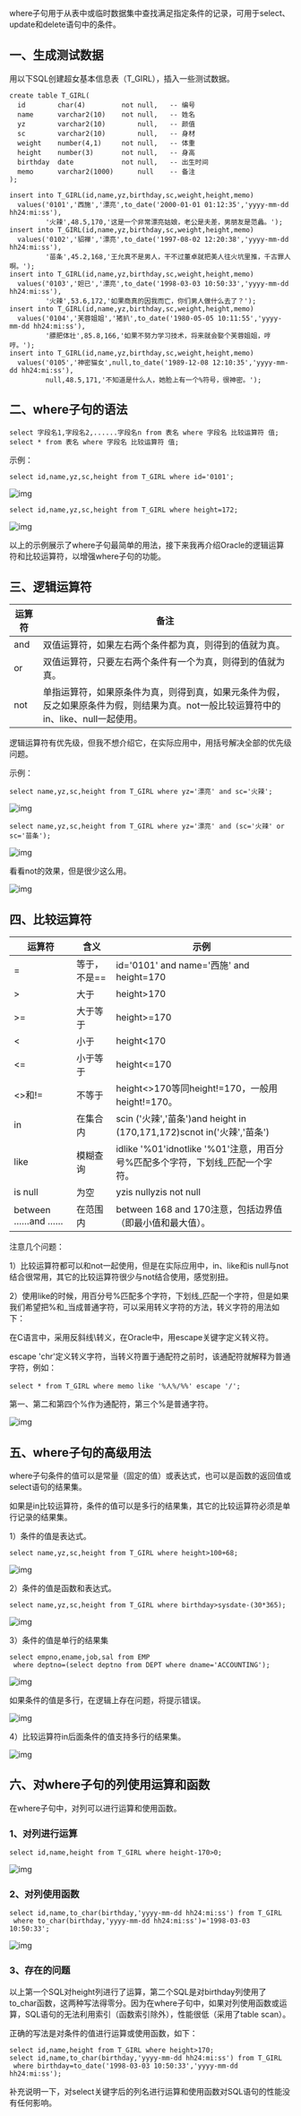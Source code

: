 where子句用于从表中或临时数据集中查找满足指定条件的记录，可用于select、update和delete语句中的条件。

## 一、生成测试数据

用以下SQL创建超女基本信息表（T_GIRL），插入一些测试数据。

```mysql
create table T_GIRL(  
  id        char(4)         not null,   -- 编号
  name      varchar2(10)    not null,   -- 姓名
  yz        varchar2(10)        null,   -- 颜值
  sc        varchar2(10)        null,   -- 身材
  weight    number(4,1)     not null,   -- 体重
  height    number(3)       not null,   -- 身高
  birthday  date            not null,   -- 出生时间
  memo      varchar2(1000)      null    -- 备注
);
```


```mysql
insert into T_GIRL(id,name,yz,birthday,sc,weight,height,memo)
  values('0101','西施','漂亮',to_date('2000-01-01 01:12:35','yyyy-mm-dd hh24:mi:ss'),
         '火辣',48.5,170,'这是一个非常漂亮姑娘，老公是夫差，男朋友是范蠡。');
insert into T_GIRL(id,name,yz,birthday,sc,weight,height,memo)
  values('0102','貂禅','漂亮',to_date('1997-08-02 12:20:38','yyyy-mm-dd hh24:mi:ss'),
         '苗条',45.2,168,'王允真不是男人，干不过董卓就把美人往火坑里推，千古罪人啊。');
insert into T_GIRL(id,name,yz,birthday,sc,weight,height,memo)
  values('0103','妲已','漂亮',to_date('1998-03-03 10:50:33','yyyy-mm-dd hh24:mi:ss'),
         '火辣',53.6,172,'如果商真的因我而亡，你们男人做什么去了？');
insert into T_GIRL(id,name,yz,birthday,sc,weight,height,memo)
  values('0104','芙蓉姐姐','猪扒',to_date('1980-05-05 10:11:55','yyyy-mm-dd hh24:mi:ss'),
         '膘肥体壮',85.8,166,'如果不努力学习技术，将来就会娶个芙蓉姐姐，哼哼。');
insert into T_GIRL(id,name,yz,birthday,sc,weight,height,memo)
  values('0105','神密猫女',null,to_date('1989-12-08 12:10:35','yyyy-mm-dd hh24:mi:ss'),
         null,48.5,171,'不知道是什么人，她脸上有一个%符号，很神密。');
```


## 二、where子句的语法

```mysql
select 字段名1,字段名2,......字段名n from 表名 where 字段名 比较运算符 值;
select * from 表名 where 字段名 比较运算符 值;
```

示例：

`select id,name,yz,sc,height from T_GIRL where id='0101';`

![img](./image/7.1.png)

`select id,name,yz,sc,height from T_GIRL where height=172;`

![img](./image/7.2.png)

以上的示例展示了where子句最简单的用法，接下来我再介绍Oracle的逻辑运算符和比较运算符，以增强where子句的功能。

## 三、逻辑运算符

| 运算符 | 备注                                                                                                                                |
| ------ | ----------------------------------------------------------------------------------------------------------------------------------- |
| and    | 双值运算符，如果左右两个条件都为真，则得到的值就为真。                                                                              |
| or     | 双值运算符，只要左右两个条件有一个为真，则得到的值就为真。                                                                          |
| not    | 单指运算符，如果原条件为真，则得到真，如果元条件为假，反之如果原条件为假，则结果为真。not一般比较运算符中的in、like、null一起使用。 |

逻辑运算符有优先级，但我不想介绍它，在实际应用中，用括号解决全部的优先级问题。

示例：

`select name,yz,sc,height from T_GIRL where yz='漂亮' and sc='火辣';`

![img](./image/7.3.png)

`select name,yz,sc,height from T_GIRL where yz='漂亮' and (sc='火辣' or sc='苗条');`

![img](./image/7.4.png)

看看not的效果，但是很少这么用。

![img](./image/7.5.png)

## 四、比较运算符

| 运算符               | 含义         | 示例                                                                          |
| -------------------- | ------------ | ----------------------------------------------------------------------------- |
| =                    | 等于，不是== | id='0101' and name='西施' and height=170                                      |
| >                    | 大于         | height>170                                                                    |
| >=                   | 大于等于     | height>=170                                                                   |
| <                    | 小于         | height<170                                                                    |
| <=                   | 小于等于     | height<=170                                                                   |
| <>和!=               | 不等于       | height<>170等同height!=170，一般用height!=170。                               |
| in                   | 在集合内     | scin ('火辣','苗条')and height in (170,171,172)scnot in('火辣','苗条')        |
| like                 | 模糊查询     | idlike '%01'idnotlike '%01'注意，用百分号%匹配多个字符，下划线_匹配一个字符。 |
| is null              | 为空         | yzis nullyzis not null                                                        |
| between ……and …… | 在范围内     | between 168 and 170注意，包括边界值（即最小值和最大值）。                     |

注意几个问题：

1）比较运算符都可以和not一起使用，但是在实际应用中，in、like和is null与not结合很常用，其它的比较运算符很少与not结合使用，感觉别扭。

2）使用like的时候，用百分号%匹配多个字符，下划线_匹配一个字符，但是如果我们希望把%和_当成普通字符，可以采用转义字符的方法，转义字符的用法如下：

在C语言中，采用反斜线\转义，在Oracle中，用escape关键字定义转义符。

escape 'chr'定义转义字符，当转义符置于通配符之前时，该通配符就解释为普通字符，例如：

`select * from T_GIRL where memo like '%人%/%%' escape '/';`

第一、第二和第四个%作为通配符，第三个%是普通字符。

![img](./image/7.6.png)

## 五、where子句的高级用法

where子句条件的值可以是常量（固定的值）或表达式，也可以是函数的返回值或select语句的结果集。

如果是in比较运算符，条件的值可以是多行的结果集，其它的比较运算符必须是单行记录的结果集。

1）条件的值是表达式。

`select name,yz,sc,height from T_GIRL where height>100+68;`

![img](./image/7.7.png)

2）条件的值是函数和表达式。

`select name,yz,sc,height from T_GIRL where birthday>sysdate-(30*365);`

![img](./image/7.8.png)

3）条件的值是单行的结果集

```mysql
select empno,ename,job,sal from EMP
 where deptno=(select deptno from DEPT where dname='ACCOUNTING');
```

![img](./image/7.9.png)

如果条件的值是多行，在逻辑上存在问题，将提示错误。

![img](./image/7.10.png)

4）比较运算符in后面条件的值支持多行的结果集。

![img](./image/7.11.png)

## 六、对where子句的列使用运算和函数

在where子句中，对列可以进行运算和使用函数。

### 1、对列进行运算

`select id,name,height from T_GIRL where height-170>0;`

![img](./image/7.12.png)

### 2、对列使用函数

```mysql
select id,name,to_char(birthday,'yyyy-mm-dd hh24:mi:ss') from T_GIRL
 where to_char(birthday,'yyyy-mm-dd hh24:mi:ss')='1998-03-03 10:50:33';
```

![img](./image/7.13.png)

### 3、存在的问题

以上第一个SQL对height列进行了运算，第二个SQL是对birthday列使用了to_char函数，这两种写法得零分。因为在where子句中，如果对列使用函数或运算，SQL语句的无法利用索引（函数索引除外），性能很低（采用了table scan）。

正确的写法是对条件的值进行运算或使用函数，如下：

```mysql
select id,name,height from T_GIRL where height>170;
select id,name,to_char(birthday,'yyyy-mm-dd hh24:mi:ss') from T_GIRL
 where birthday=to_date('1998-03-03 10:50:33','yyyy-mm-dd hh24:mi:ss');
```

补充说明一下，对select关键字后的列名进行运算和使用函数对SQL语句的性能没有任何影响。
